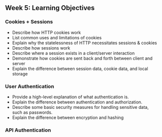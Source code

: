 
## Week 5: Learning Objectives 

### Cookies + Sessions

* Describe how HTTP cookies work
* List common uses and limitations of cookies
* Explain why the statelessness of HTTP necessitates sessions & cookies
* Describe how sessions work
* Describe where a session exists in a client/server interaction
* Demonstrate how cookies are sent back and forth between client and server
* Explain the difference between session data, cookie data, and local storage

### User Authentication

* Provide a high-level explanation of what authentication is.
* Explain the difference between authentication and authorization.
* Describe some basic security measures for handling sensitive data, such as passwords.
* Explain the difference between encryption and hashing

### API Authentication
